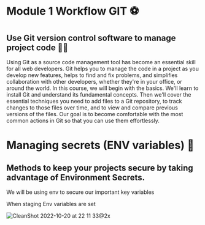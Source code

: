 # Module 1 Workflow GIT ⚽

## Use Git version control software to manage project code 🧑‍💼

Using Git as a source code management tool has become an essential skill for all web developers. Git helps you to manage the code in a project as you develop new features, helps to find and fix problems, and simplifies collaboration with other developers, whether they're in your office, or around the world. In this course, we will begin with the basics. We'll learn to install Git and understand its fundamental concepts. Then we'll cover the essential techniques you need to add files to a Git repository, to track changes to those files over time, and to view and compare previous versions of the files. Our goal is to become comfortable with the most common actions in Git so that you can use them effortlessly. 


# Managing secrets (ENV variables) 🔐

## Methods to keep your projects secure by taking advantage of Environment Secrets.

We will be using env to secure our important key variables


When staging Env variables are set

![CleanShot 2022-10-20 at 22 11 33@2x](https://user-images.githubusercontent.com/15607302/197048394-9a155af3-b496-4bca-a4b9-611e3b43dd0e.png)
